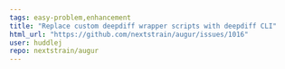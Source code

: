 ```yaml
---
tags: easy-problem,enhancement
title: "Replace custom deepdiff wrapper scripts with deepdiff CLI"
html_url: "https://github.com/nextstrain/augur/issues/1016"
user: huddlej
repo: nextstrain/augur
---
```


